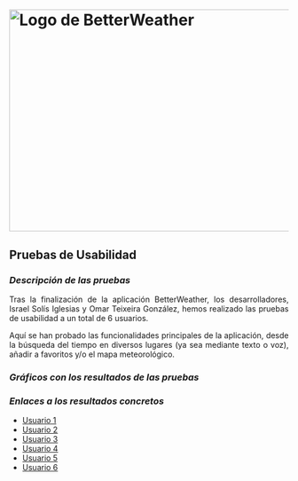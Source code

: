# <img src="https://user-images.githubusercontent.com/91057639/211689730-a31760df-76da-4ee6-bc6b-8aa34fb7bf3c.png" alt="Logo de BetterWeather" width="800" height="400">

## Pruebas de Usabilidad

### *Descripción de las pruebas*
<p align="justify">
Tras la finalización de la aplicación BetterWeather, los desarrolladores, Israel Solís Iglesias y Omar Teixeira González, hemos realizado las pruebas de usabilidad a un total de 6 usuarios.
</p>
<p align="justify">
Aquí se han probado las funcionalidades principales de la aplicación, desde la búsqueda del tiempo en diversos lugares (ya sea mediante texto o voz), añadir a favoritos y/o el mapa meteorológico.
</p>

### *Gráficos con los resultados de las pruebas*

### *Enlaces a los resultados concretos*
<ul>
  <li><a href="https://github.com/Omitg24/BetterWeather/tree/main/files/Pruebas_Usabilidad/Usuario_1">Usuario 1</a></li>
  <li><a href="https://github.com/Omitg24/BetterWeather/tree/main/files/Pruebas_Usabilidad/Usuario_2">Usuario 2</a></li>
  <li><a href="https://github.com/Omitg24/BetterWeather/tree/main/files/Pruebas_Usabilidad/Usuario_3">Usuario 3</a></li>
  <li><a href="https://github.com/Omitg24/BetterWeather/tree/main/files/Pruebas_Usabilidad/Usuario_4">Usuario 4</a></li>
  <li><a href="https://github.com/Omitg24/BetterWeather/tree/main/files/Pruebas_Usabilidad/Usuario_5">Usuario 5</a></li>
  <li><a href="https://github.com/Omitg24/BetterWeather/tree/main/files/Pruebas_Usabilidad/Usuario_6">Usuario 6</a></li>
</ul>
